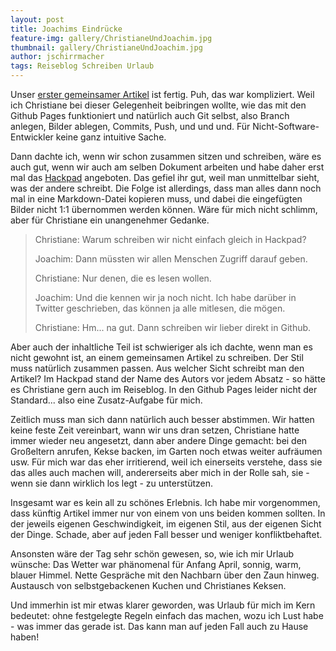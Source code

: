 ```yaml
---
layout: post
title: Joachims Eindrücke
feature-img: gallery/ChristianeUndJoachim.jpg
thumbnail: gallery/ChristianeUndJoachim.jpg
author: jschirrmacher
tags: Reiseblog Schreiben Urlaub
---
```

Unser [erster gemeinsamer Artikel](cinqueterre) ist fertig. Puh, das war kompliziert. Weil ich Christiane bei dieser Gelegenheit beibringen wollte, wie das mit den Github Pages funktioniert und natürlich auch Git selbst, also Branch anlegen, Bilder ablegen, Commits, Push, und und und. Für Nicht-Software-Entwickler keine ganz intuitive Sache.

Dann dachte ich, wenn wir schon zusammen sitzen und schreiben, wäre es auch gut, wenn wir auch am selben Dokument arbeiten und habe daher erst mal das [Hackpad](https://hackpad.com) angeboten. Das gefiel ihr gut, weil man unmittelbar sieht, was der andere schreibt. Die Folge ist allerdings, dass man alles dann noch mal in eine Markdown-Datei kopieren muss, und dabei die eingefügten Bilder nicht 1:1 übernommen werden können. Wäre für mich nicht schlimm, aber für Christiane ein unangenehmer Gedanke.

> Christiane: Warum schreiben wir nicht einfach gleich in Hackpad?
>
> Joachim: Dann müssten wir allen Menschen Zugriff darauf geben.
>
> Christiane: Nur denen, die es lesen wollen.
>
> Joachim: Und die kennen wir ja noch nicht. Ich habe darüber in Twitter geschrieben, das können ja alle mitlesen, die mögen.
>
> Christiane: Hm... na gut. Dann schreiben wir lieber direkt in Github.

Aber auch der inhaltliche Teil ist schwieriger als ich dachte, wenn man es nicht gewohnt ist, an einem gemeinsamen Artikel zu schreiben. Der Stil muss natürlich zusammen passen. Aus welcher Sicht schreibt man den Artikel? Im Hackpad stand der Name des Autors vor jedem Absatz - so hätte es Christiane gern auch im Reiseblog. In den Github Pages leider nicht der Standard... also eine Zusatz-Aufgabe für mich.

Zeitlich muss man sich dann natürlich auch besser abstimmen. Wir hatten keine feste Zeit vereinbart, wann wir uns dran setzen, Christiane hatte immer wieder neu angesetzt, dann aber andere Dinge gemacht: bei den Großeltern anrufen, Kekse backen, im Garten noch etwas weiter aufräumen usw. Für mich war das eher irritierend, weil ich einerseits verstehe, dass sie das alles auch machen will, andererseits aber mich in der Rolle sah, sie - wenn sie dann wirklich los legt - zu unterstützen.

Insgesamt war es kein all zu schönes Erlebnis. Ich habe mir vorgenommen, dass künftig Artikel immer nur von einem von uns beiden kommen sollten. In der jeweils eigenen Geschwindigkeit, im eigenen Stil, aus der eigenen Sicht der Dinge. Schade, aber auf jeden Fall besser und weniger konfliktbehaftet.

Ansonsten wäre der Tag sehr schön gewesen, so, wie ich mir Urlaub wünsche: Das Wetter war phänomenal für Anfang April, sonnig, warm, blauer Himmel. Nette Gespräche mit den Nachbarn über den Zaun hinweg. Austausch von selbstgebackenen Kuchen und Christianes Keksen.

Und immerhin ist mir etwas klarer geworden, was Urlaub für mich im Kern bedeutet: ohne festgelegte Regeln einfach das machen, wozu ich Lust habe - was immer das gerade ist. Das kann man auf jeden Fall auch zu Hause haben!
